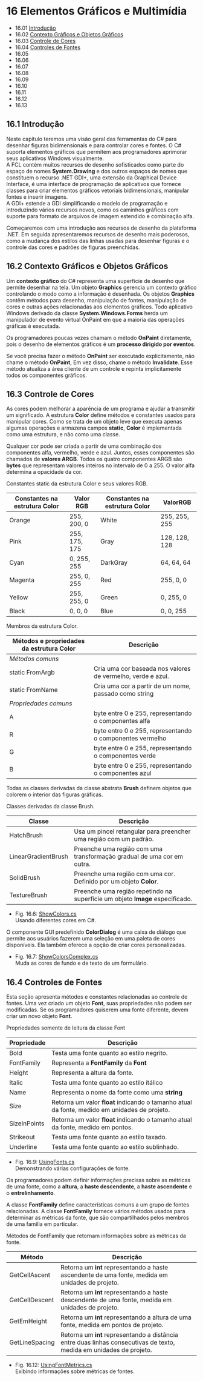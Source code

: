 # 16 Elementos Gráficos e Multimídia

- 16.01 [Introdução](#161-introdução)
- 16.02 [Contexto Gráficos e Objetos Gráficos](#162-contexto-gráficos-e-objetos-gráficos)
- 16.03 [Controle de Cores](#163-controle-de-cores)
- 16.04 [Controles de Fontes](#164-controles-de-fontes)
- 16.05
- 16.06
- 16.07
- 16.08
- 16.09
- 16.10
- 16.11
- 16.12
- 16.13

## 16.1 Introdução

Neste capítulo teremos uma visão geral das ferramentas do C# para desenhar figuras bidimensionais e para controlar cores e fontes.
O C# suporta elementos gráficos que permitem aos programadores aprimorar seus aplicativos Windows visualmente.\
A FCL contém muitos recursos de desenho sofisticados como parte do espaço de nomes **System.Drawing** e dos outros espaços de nomes que constituem o recurso .NET GDI+, uma extensão da Graphical Device Interface,
é uma interface de programação de aplicativos que fornece classes para criar elementos gráficos vetoriais bidimensionais, manipular fontes e inserir imagens.\
A GDI+ estende a GDI simplificando o modelo de programação e introduzindo vários recursos novos, como os caminhos gráficos com suporte para formato de arquivos de imagem estendido e combinação alfa.

Começaremos com uma introdução aos recursos de desenho da plataforma .NET.
Em seguida apresentaremos recursos de desenho mais poderosos, como a mudança dos estilos das linhas usadas para desenhar figuras e o controle das cores e padrões de figuras preenchidas.

## 16.2 Contexto Gráficos e Objetos Gráficos

Um **contexto gráfico** do C# representa uma superfície de desenho que permite desenhar na tela.
Um objeto **Graphics** gerencia um contexto gráfico controlando o modo como a informação é desenhada.
Os objetos **Graphics** contêm métodos para desenho, manipulação de fontes, manipulação de cores e outras ações relacionadas aos elementos gráficos.
Todo aplicativo Windows derivado da classe **System.Windows.Forms** herda um manipulador de evento virtual OnPaint em que a maioria das operações gráficas é executada.

Os programadores poucas vezes chamam o método **OnPaint** diretamente, pois o desenho de elementos gráficos é um **processo dirigido por eventos**.

Se você precisa fazer o método **OnPaint** ser executado explicitamente, não chame o método **OnPaint**, Em vez disso, chame o método **Invalidate**.
Esse método atualiza a área cliente de um controle e repinta implicitamente todos os componentes gráficos.

## 16.3 Controle de Cores

As cores podem melhorar a aparência de um programa e ajudar a transmitir um significado.
A estrutura **Color** define métodos e constantes usados para manipular cores. Como se trata de um objeto leve que executa apenas algumas operações e armazena campos **static**, **Color** é implementada como uma estrutura, e não como uma classe.

Qualquer cor pode ser criada a partir de uma combinação dos componentes alfa, vermelho, verde e azul. Juntos, esses componentes são chamados de **valores ARGB**.
Todos os quatro componentes ARGB são **bytes** que representam valores inteiros no intervalo de 0 a 255. O valor alfa determina a opacidade da cor.

Constantes static da estrutura Color e seus valores RGB.

| Constantes na estrutura Color | Valor RGB     | Constantes na estrutura Color | ValorRGB      |
| ----------------------------- | ------------- | ----------------------------- | ------------- |
| Orange                        | 255, 200, 0   | White                         | 255, 255, 255 |
| Pink                          | 255, 175, 175 | Gray                          | 128, 128, 128 |
| Cyan                          | 0, 255, 255   | DarkGray                      | 64, 64, 64    |
| Magenta                       | 255, 0, 255   | Red                           | 255, 0, 0     |
| Yellow                        | 255, 255, 0   | Green                         | 0, 255, 0     |
| Black                         | 0, 0, 0       | Blue                          | 0, 0, 255     |

Membros da estrutura Color.

| Métodos e propriedades da estrutura Color | Descrição                                                   |
| ----------------------------------------- | ----------------------------------------------------------- |
| *Métodos comuns*                          |                                                             |
| static FromArgb                           | Cria uma cor baseada nos valores de vermelho, verde e azul. |
| static FromName                           | Cria uma cor a partir de um nome, passado como string       |
| *Propriedades comuns*                     |                                                             |
| A                                         | byte entre 0 e 255, representando o componentes alfa        |
| R                                         | byte entre 0 e 255, representando o componentes vermelho    |
| G                                         | byte entre 0 e 255, representando o componentes verde       |
| B                                         | byte entre 0 e 255, representando o componentes azul        |

Todas as classes derivadas da classe abstrata **Brush** definem objetos que colorem o interior das figuras gráficas.

Classes derivadas da classe Brush.

| Classe              | Descrição                                                                     |
| ------------------- | ----------------------------------------------------------------------------- |
| HatchBrush          | Usa um pincel retangular para preencher uma região com um padrão.             |
| LinearGradientBrush | Preenche uma região com uma transformação gradual de uma cor em outra.        |
| SolidBrush          | Preenche uma região com uma cor. Definido por um objeto **Color**.            |
| TextureBrush        | Preenche uma região repetindo na superfície um objeto **Image** especificado. |

- Fig. 16.6: [ShowColors.cs](./Fig-16.06%20-%20ShowColors.cs)\
Usando diferentes cores em C#.

O componente GUI predefinido **ColorDialog** é uma caixa de diálogo que permite aos usuários fazerem uma seleção em uma paleta de cores disponíveis.
Ela também oferece a opção de criar cores personalizadas.

- Fig. 16.7: [ShowColorsComplex.cs](./Fig-16.07%20-%20ShowColorsComplex.cs)\
Muda as cores de fundo e de texto de um formulário.

## 16.4 Controles de Fontes

Esta seção apresenta métodos e constantes relacionadas ao controle de fontes.
Uma vez criado um objeto **Font**, suas propriedades não podem ser modificadas.
Se os programadores quiserem uma fonte diferente, devem criar um novo objeto **Font**.

Propriedades somente de leitura da classe Font

| Propriedade  | Descrição                                                                                     |
| ------------ | --------------------------------------------------------------------------------------------- |
| Bold         | Testa uma fonte quanto ao estilo negrito.                                                     |
| FontFamily   | Representa a **FontFamily** da **Font**                                                       |
| Height       | Representa a altura da fonte.                                                                 |
| Italic       | Testa uma fonte quanto ao estilo itálico                                                      |
| Name         | Representa o nome da fonte como uma **string**                                                |
| Size         | Retorna um valor **float** indicando o tamanho atual da fonte, medido em unidades de projeto. |
| SizeInPoints | Retorna um valor **float** indicando o tamanho atual da fonte, medido em pontos.              |
| Strikeout    | Testa uma fonte quanto ao estilo taxado.                                                      |
| Underline    | Testa uma fonte quanto ao estilo sublinhado.                                                  |

- Fig. 16.9: [UsingFonts.cs](./Fig-16.09%20-%20UsingFonts.cs)\
Demonstrando várias configurações de fonte.

Os programadores podem definir informações precisas sobre as métricas de uma fonte,
como a **altura**, a **haste descendente**, a **haste ascendente** e o **entrelinhamento**.

A classe **FontFamily** define características comuns a um grupo de fontes relacionadas.
A classe **FontFamily** fornece vários métodos usados para determinar as métricas da fonte,
que são compartilhados pelos membros de uma família em particular.

Métodos de FontFamily que retornam informações sobre as métricas da fonte.

| Método         | Descrição                                                                                                            |
| -------------- | -------------------------------------------------------------------------------------------------------------------- |
| GetCellAscent  | Retorna um **int** representando a haste ascendente de uma fonte, medida em unidades de projeto.                     |
| GetCellDescent | Retorna um **int** representando a haste descendente de uma fonte, medida em unidades de projeto.                    |
| GetEmHeight    | Retorna um **int** representando a altura de uma fonte, medida em pontos de projeto.                                 |
| GetLineSpacing | Retorna um **int** representando a distância entre duas linhas consecutivas de texto, medida em unidades de projeto. |

- Fig. 16.12: [UsingFontMetrics.cs](./Fig-16.12%20-%20UsingFontMetrics.cs)\
Exibindo informações sobre métricas de fontes.
